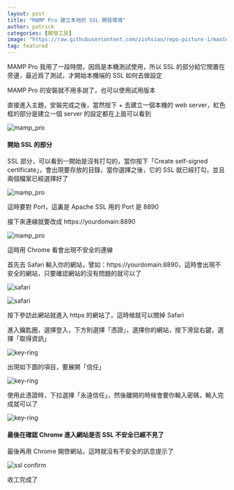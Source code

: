 ```yaml
---
layout: post
title: "MAMP Pro 建立本地的 SSL 開發環境"
author: patrick
categories: [開發工具]
image: "https://raw.githubusercontent.com/zivhsiao/repo-picture-1/master/images/mamp-pro/mamp-pro-normal.png"  
tag: featured
---
```


MAMP Pro 我用了一段時間，因爲是本機測試使用，所以 SSL 的部分給它閒置在旁邊，最近爲了測試，才開始本機端的 SSL 如何去做設定

MAMP Pro 的安裝就不用多說了，也可以使用試用版本

直接進入主題，安裝完成之後，當然按下 + 去建立一個本機的 web server，紅色框的部分是建立一個 server 的設定都在上面可以看到

![mamp_pro](https://raw.githubusercontent.com/zivhsiao/repo-picture-1/master/images/mamp-pro/mamp-pro-start-screen.png) 

#### 開始 SSL 的部分

SSL 部分，可以看到一開始是沒有打勾的，當你按下「Create self-signed certificate」，會出現要存放的目錄，當你選擇之後，它的 SSL 就已經打勾，並且兩個檔案已經選擇好了

![mamp_pro](https://raw.githubusercontent.com/zivhsiao/repo-picture-1/master/images/mamp-pro/mamp-pro-ssl.png)

這時要對 Port，這裏是 Apache SSL 用的 Port 是 8890

接下來連線就要改成 https://yourdomain:8890

![mamp_pro](https://raw.githubusercontent.com/zivhsiao/repo-picture-1/master/images/mamp-pro/mamp-pro-port.png)

這時用 Chrome 看會出現不安全的連線

首先去 Safari 輸入你的網站，譬如：https://yourdomain:8890，這時會出現不安全的網站，只要確認網站的沒有問題的就可以了

![safari](https://raw.githubusercontent.com/zivhsiao/repo-picture-1/master/images/mamp-pro/safari_warning-1.png)

![safari](https://raw.githubusercontent.com/zivhsiao/repo-picture-1/master/images/mamp-pro/safari-warning-2.png)

按下參訪此網站就進入 https 的網站了，這時候就可以關掉 Safari

進入鑰匙圈，選擇登入，下方則選擇「憑證」，選擇你的網站，按下滑鼠右鍵，選擇「取得資訊」

![key-ring](https://raw.githubusercontent.com/zivhsiao/repo-picture-1/master/images/mamp-pro/key-ring.png)

出現如下圖的項目，要展開「信任」

![key-ring](https://raw.githubusercontent.com/zivhsiao/repo-picture-1/master/images/mamp-pro/ssl-not-trust.png)

使用此憑證時，下拉選擇「永遠信任」，然後離開的時候會要你輸入密碼，輸入完成就可以了

![key-ring](https://raw.githubusercontent.com/zivhsiao/repo-picture-1/master/images/mamp-pro/ssl-trust.png)

#### 最後在確認 Chrome 進入網站是否 SSL 不安全已經不見了

最後再用 Chrome 開啓網站，這時就沒有不安全的訊息提示了

![ssl confirm](https://raw.githubusercontent.com/zivhsiao/repo-picture-1/master/images/mamp-pro/already-ssl-trust-chrome.png)

收工完成了




